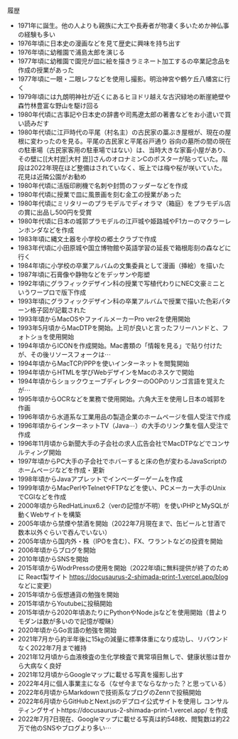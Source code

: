 履歴
* 1971年に誕生。他の人よりも親族に大工や長寿者が物凄く多いためか神仏事の経験も多い
* 1976年頃に日本史の漫画などを見て歴史に興味を持ち出す
* 1976年頃に幼稚園で浦島太郎を演じる
* 1977年頃に幼稚園で園児が皿に絵を描きラミネート加工するの卒業記念品を作成の授業があった
* 1977年頃に一眼・二眼レフなどを使用し撮影。明治神宮や鶴ケ丘八幡宮に行く
* 1979年頃には九朗明神社が近くにあるヒヨドリ越えな古沢緑地の断崖絶壁や森竹林豊富な野山を駆け回る
* 1980年代頃に古事記や日本史の辞書や司馬遼太郎の著書などをお小遣いで買い読みだす
* 1980年代頃に江戸時代の平尾（村名主）の古民家の藁ぶき屋根が、現在の屋根に変わったのを見る。平尾の古民家と平尾谷戸通り 谷向の墓所の間の現在の駐車場（古民家客用の駐車場ではない）は、当時大きな家畜小屋があり、その壁に[[大村崑|大村 崑]]さんのオロナミンCのポスターが貼っていた。階段は2022年現在ほど整備はされていなく、坂上では梅や桜が咲いていた。花見は近隣公園がお勧め
* 1980年代頃に活版印刷機で名刺や封筒のフッダーなどを作成
* 1980年代頃に授業で皿に風景画を刻む金工の授業があった
* 1980年代頃にミリタリーのプラモデルでディオラマ（箱庭）をプラモデル店の賞に出品し500円を受賞
* 1980年代頃に日本の城郭プラモデルの江戸城や姫路城やF1カーのマクラーレンホンダなどを作成
* 1983年頃に縄文土器を小学校の郷土クラブで作成
* 1983年代頃に小田原城や国立博物館や英語学習の延長で箱根彫刻の森などに行く
* 1984年頃に小学校の卒業アルバムの文集委員として漫画（挿絵）を描いた
* 1987年頃に石膏像や静物などをデッサンや彫塑
* 1992年頃にグラフィックデザイン科の授業で写植代わりにNEC文豪ミニというワープロで版下作成
* 1993年頃にグラフィックデザイン科の卒業アルバムで授業で描いた色彩パターン格子図が記載された
* 1993年頃からMacOSやファイルメーカーPro ver2を使用開始
* 1993年5月頃からMacDTPを開始。上司が良いと言ったフリーハンドと、フォトショを使用開始
* 1994年頃からICONを作成開始。Mac書類の「情報を見る」で貼り付けたが、その後リソースフォークは⋯
* 1994年頃からMacTCP/PPPを使いインターネットを閲覧開始
* 1994年頃からHTMLを学びWebデザインをMacのネスケで開始
* 1994年頃からショックウェーブディレクターのOOPのリンゴ言語を覚えたが⋯
* 1995年頃からOCRなどを業務で使用開始。六角大王を使用し日本の城郭を作画
* 1996年頃から水道系な工業用品の製造企業のホームページを個人受注で作成
* 1996年頃からインターネットTV（Java⋯）の大手のリンク集を個人受注で作成
* 1996年11月頃から新聞大手の子会社の求人広告会社でMacDTPなどでコンサルティング開始
* 1997年頃からPC大手の子会社でホバーすると床の色が変わるJavaScriptのホームページなどを作成・更新
* 1998年頃からJavaアプレットでインベーダーゲームを作成
* 1999年頃からMacPerlやTelnetやFTPなどを使い、PCメーカー大手のUnixでCGIなどを作成
* 2000年頃からRedHatLinux6.2（verの記憶が不明）を使いPHPとMySQLが動くWebサイトを構築
* 2005年頃から禁煙や禁酒を開始（2022年7月現在まで、缶ビールと甘酒で数本以外ぐらいで吞んでいない）
* 2005年頃から国内外・株（IPOを含む）、FX、ワラントなどの投資を開始
* 2006年頃からブログを開始
* 2010年頃からSNSを開始
* 2015年頃からWodrPressの使用を開始（2022年頃に無料提供が終了のために React製サイト https://docusaurus-2-shimada-print-1.vercel.app/blog などに変更）
* 2015年頃から仮想通貨の勉強を開始
* 2015年頃からYoutubeに投稿開始
* 2015年頃から2020年頃あたりにPythonやNode.jsなどを使用開始（昔よりモダンは数が多いので記憶が曖昧）
* 2020年頃からGo言語の勉強を開始
* 2021年7月から約半年後に15㎏の減量に標準体重になり成功し、リバウンドなく2022年7月まで維持
* 2021年12月頃から血液検査の生化学検査で異常項目無しで、健康状態は昔から大病なく良好
* 2021年12月頃からGoogleマップに載せる写真を撮影し出す
* 2022年4月に個人事業主になる（なぜ今までならなかった？と思っている）
* 2022年6月頃からMarkdownで技術系なブログのZennで投稿開始
* 2022年6月頃からGitHubとNext.jsのデプロイ公式サイトを使用し コンサルティングサイトhttps://docusaurus-2-shimada-print-1.vercel.app/ を作成
* 2022年7月7日現在、Googleマップに載せる写真は約548枚、閲覧数は約22万で他のSNSやブログより多い⋯
